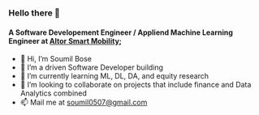 ### Hello there 👋

#### A Software Developement Engineer / Appliend Machine Learning Engineer at [Altor Smart Mobility](https://www.altorsmartmobility.com/);<br>
- 👋 Hi, I’m Soumil Bose
- 👀 I’m a driven Software Developer building 
- 🌱 I’m currently learning ML, DL, DA, and equity research
- 💞️ I’m looking to collaborate on projects that include finance and Data Analytics combined
- 📫 Mail me at soumil0507@gmail.com

<!---
soumil0507/soumil0507 is a ✨ special ✨ repository because its `README.md` (this file) appears on your GitHub profile.
You can click the Preview link to take a look at your changes.
--->
